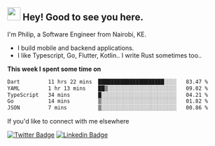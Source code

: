 <h2><img src="https://slackmojis.com/emojis/3643-cool-doge/download" width="30"/> Hey! Good to see you here.</h2>

<p>I'm Philip, a Software Engineer from Nairobi, KE. 

- I build mobile and backend applications.
- I like Typescript, Go, Flutter, Kotlin.. I write Rust sometimes too..</p>

**This week I spent some time on**
<!--START_SECTION:waka-->

```txt
Dart         11 hrs 22 mins  █████████████████████░░░░   83.47 %
YAML         1 hr 13 mins    ██▒░░░░░░░░░░░░░░░░░░░░░░   09.02 %
TypeScript   34 mins         █░░░░░░░░░░░░░░░░░░░░░░░░   04.21 %
Go           14 mins         ▒░░░░░░░░░░░░░░░░░░░░░░░░   01.82 %
JSON         7 mins          ▒░░░░░░░░░░░░░░░░░░░░░░░░   00.86 %
```

<!--END_SECTION:waka-->

If you'd like to connect with me elsewhere

[![Twitter Badge](https://img.shields.io/badge/-Twitter-1ca0f1?style=flat-square&labelColor=1ca0f1&logo=twitter&logoColor=white&link=https://twitter.com/_diogorodrigues)](https://twitter.com/kimathiphil)  [![Linkedin Badge](https://img.shields.io/badge/-LinkedIn-blue?style=flat-square&logo=Linkedin&logoColor=white&link=https://www.linkedin.com/in/philip-kimathi-2604a9114/)](https://www.linkedin.com/in/philip-kimathi-2604a9114/)
